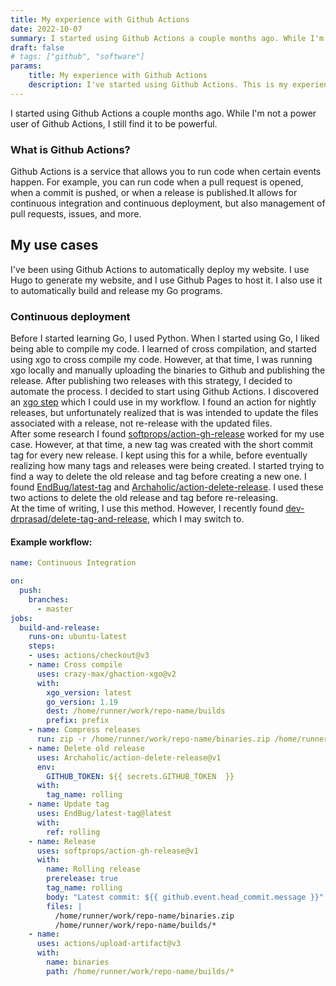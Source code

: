 ```yaml
---
title: My experience with Github Actions
date: 2022-10-07
summary: I started using Github Actions a couple months ago. While I'm not a power user of Github Actions, I still find it to be powerful.  
draft: false
# tags: ["github", "software"]
params:
    title: My experience with Github Actions
    description: I've started using Github Actions. This is my experience with it, and how I setup a Go CI workflow
---
```

I started using Github Actions a couple months ago. While I'm not a power user of Github Actions, I still find it to be powerful.  
### What is Github Actions?  
Github Actions is a service that allows you to run code when certain events happen. For example, you can run code when a pull request is opened, when a commit is pushed, or when a release is published.It allows for continuous integration and continuous deployment, but also management of pull requests, issues, and more.  
## My use cases  
I've been using Github Actions to automatically deploy my website. I use Hugo to generate my website, and I use Github Pages to host it. I also use it to automatically build and release my Go programs.
### Continuous deployment  
Before I started learning Go, I used Python. When I started using Go, I liked being able to compile my code. I learned of cross compilation, and started using xgo to cross compile my code. However, at that time, I was running xgo locally and manually uploading the binaries to Github and publishing the release. After publishing two releases with this strategy, I decided to automate the process. I decided to start using Github Actions. I discovered an [xgo step](https://github.com/crazy-max/ghaction-xgo) which I could use in my workflow. I found an action for nightly releases, but unfortunately realized that is was intended to update the files associated with a release, not re-release with the updated files.  
After some research I found [softprops/action-gh-release](https://github.com/softprops/action-gh-release) worked for my use case. However, at that time, a new tag was created with the short commit tag for every new release. I kept using this for a while, before eventually realizing how many tags and releases were being created. I started trying to find a way to delete the old release and tag before creating a new one. I found [EndBug/latest-tag](github.com/EndBug/latest-tag) and [Archaholic/action-delete-release](github.com/Archaholic/action-delete-release). I used these two actions to delete the old release and tag before re-releasing.  
At the time of writing, I use this method. However, I recently found [dev-drprasad/delete-tag-and-release](https://github.com/dev-drprasad/delete-tag-and-release), which I may switch to.  
#### Example workflow:  
```yml
name: Continuous Integration 

on:
  push:
    branches:
      - master
jobs:
  build-and-release:
    runs-on: ubuntu-latest
    steps:
    - uses: actions/checkout@v3
    - name: Cross compile
      uses: crazy-max/ghaction-xgo@v2
      with:
        xgo_version: latest
        go_version: 1.19
        dest: /home/runner/work/repo-name/builds
        prefix: prefix
    - name: Compress releases
      run: zip -r /home/runner/work/repo-name/binaries.zip /home/runner/work/repo-name/builds/*
    - name: Delete old release
      uses: Archaholic/action-delete-release@v1
      env:
        GITHUB_TOKEN: ${{ secrets.GITHUB_TOKEN  }}
      with:
        tag_name: rolling
    - name: Update tag
      uses: EndBug/latest-tag@latest
      with:
        ref: rolling
    - name: Release
      uses: softprops/action-gh-release@v1
      with:
        name: Rolling release
        prerelease: true
        tag_name: rolling
        body: "Latest commit: ${{ github.event.head_commit.message }}"
        files: |
          /home/runner/work/repo-name/binaries.zip 
          /home/runner/work/repo-name/builds/*
    - name:
      uses: actions/upload-artifact@v3
      with:
        name: binaries
        path: /home/runner/work/repo-name/builds/*

```